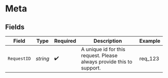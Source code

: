 # Meta


## Fields

| Field                                                                | Type                                                                 | Required                                                             | Description                                                          | Example                                                              |
| -------------------------------------------------------------------- | -------------------------------------------------------------------- | -------------------------------------------------------------------- | -------------------------------------------------------------------- | -------------------------------------------------------------------- |
| `RequestID`                                                          | *string*                                                             | :heavy_check_mark:                                                   | A unique id for this request. Please always provide this to support. | req_123                                                              |